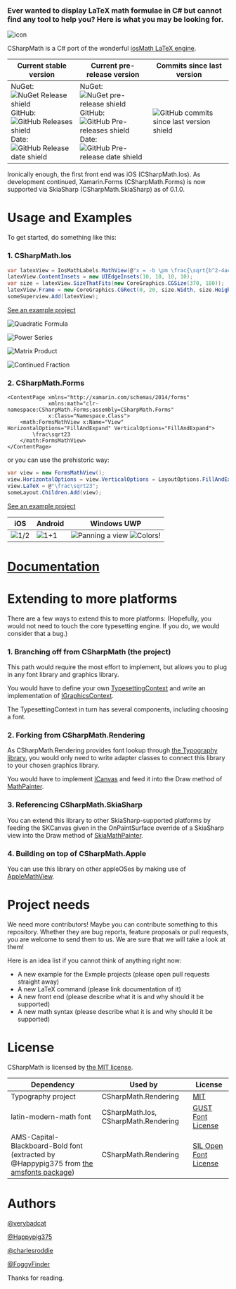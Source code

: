 ### Ever wanted to display LaTeX math formulae in C# but cannot find any tool to help you? Here is what you may be looking for.

![icon](Icon.png)

CSharpMath is a C# port of the wonderful [iosMath LaTeX engine](https://github.com/kostub/iosMath).

Current stable version|Current pre-release version|Commits since last version
-|-|-
NuGet: ![NuGet Release shield](https://img.shields.io/nuget/v/CSharpMath.svg)<br/> GitHub: ![GitHub Releases shield](https://img.shields.io/github/release/verybadcat/CSharpMath.svg)<br/>Date: ![GitHub Release date shield](https://img.shields.io/github/release-date/verybadcat/CSharpMath.svg)|NuGet: ![NuGet pre-release shield](https://img.shields.io/nuget/vpre/CSharpMath.svg)<br/> GitHub: ![GitHub Pre-releases shield](https://img.shields.io/github/release-pre/verybadcat/CSharpMath.svg)<br/>Date: ![GitHub Pre-release date shield](https://img.shields.io/github/release-date-pre/verybadcat/CSharpMath.svg)|![GitHub commits since last version shield](https://img.shields.io/github/commits-since/verybadcat/CSharpMath/latest.svg)
 <!--
## Choose your platform
Really, any one you like!

[//]: # (Primary platforms)

[SkiaSharp](wiki/@GettingStarted~SkiaSharp.md)
[Xamarin.Forms](wiki/@GettingStarted~Forms.md)
[Xamarin.iOS](wiki/@GettingStarted~iOS.md)

[//]: # (Through SkiaSharp)

[tvOS](wiki/@GettingStarted~tvOS.md)
[watchOS](wiki/@GettingStarted~watchOS.md)
[Xamarin.Android](wiki/@GettingStarted~Android.md)
[Xamarin.Mac](wiki/@GettingStarted~Mac.md)
[.NET Core](wiki/@GettingStarted~NetCore.md)
[Windows Forms](wiki/@GettingStarted~WinForms.md)
[Windows Presentation Framework](wiki/@GettingStarted~WPF.md)
[Universal Windows Platform](wiki/@GettingStarted~UWP.md)
[Gtk#](wiki/@GettingStarted~Gtk.md)
[Tizen](wiki/@GettingStarted~Tizen.md)

[//]: # (Future)

[Unity](wiki/@GettingStarted~Unity.md)
[ASP.NET](wiki/@GettingStarted~ASP.md)
[Ooui.Wasm](wiki/@GettingStarted~Ooui.md)-->

Ironically enough, the first front end was iOS (CSharpMath.Ios).
As development continued, Xamarin.Forms (CSharpMath.Forms)<!-- and Windows environments--> is now supported via SkiaSharp (CSharpMath.SkiaSharp) as of 0.1.0.

# Usage and Examples

To get started, do something like this:

### 1. CSharpMath.Ios

```cs
var latexView = IosMathLabels.MathView(@"x = -b \pm \frac{\sqrt{b^2-4ac}}{2a}", 15);
latexView.ContentInsets = new UIEdgeInsets(10, 10, 10, 10);
var size = latexView.SizeThatFits(new CoreGraphics.CGSize(370, 180));
latexView.Frame = new CoreGraphics.CGRect(0, 20, size.Width, size.Height);
someSuperview.Add(latexView);
```

[See an example project](CSharpMath.IosExample)
      
![Quadratic Formula](CSharpMath/RenderedSamples/Quadratic%20Formula.png)

![Power Series](CSharpMath/RenderedSamples/PowerSeries.png)

![Matrix Product](CSharpMath/RenderedSamples/MatrixProduct.png)

![Continued Fraction](CSharpMath/RenderedSamples/ContinuedFraction.png)
      
### 2. CSharpMath.Forms

```xaml
<ContentPage xmlns="http://xamarin.com/schemas/2014/forms"
             xmlns:math="clr-namespace:CSharpMath.Forms;assembly=CSharpMath.Forms"
             x:Class="Namespace.Class">
    <math:FormsMathView x:Name="View" HorizontalOptions="FillAndExpand" VerticalOptions="FillAndExpand">
        \frac\sqrt23
    </math:FormsMathView>
</ContentPage>
```
or you can use the prehistoric way:
```cs
var view = new FormsMathView();
view.HorizontalOptions = view.VerticalOptions = LayoutOptions.FillAndExpand;
view.LaTeX = @"\frac\sqrt23";
someLayout.Children.Add(view);
```

[See an example project](CSharpMath.Forms.Example)
    
iOS | Android | Windows UWP
----|---------|------------
![1/2](https://user-images.githubusercontent.com/19922066/40612166-fd6c5b38-62ab-11e8-9cb1-b2b7eb6883be.png) | ![1+1](https://user-images.githubusercontent.com/19922066/40575043-183a6970-6110-11e8-887f-820e14efc588.jpeg) | ![Panning a view](https://user-images.githubusercontent.com/19922066/40731183-18a09b68-6463-11e8-8095-1a4cc9df9eae.gif) ![Colors!](https://user-images.githubusercontent.com/19922066/40972206-8abc247c-68f2-11e8-8684-561b5e833c21.png)

# [Documentation](https://github.com/verybadcat/CSharpMath/wiki/Documentation-of-public-facing-APIs-of-CSharpMath.Rendering,-CSharpMath.SkiaSharp-and-CSharpMath.Forms)

# Extending to more platforms

There are a few ways to extend this to more platforms:
(Hopefully, you would not need to touch the core typesetting engine. If you do, we would consider that a bug.)

### 1. Branching off from CSharpMath (the project)

This path would require the most effort to implement, but allows you to plug in any font library and graphics library.

You would have to define your own [TypesettingContext](CSharpMath/FrontEnd/TypesettingContext.cs) and write an implementation of [IGraphicsContext](CSharpMath/FrontEnd/IGraphicsContext.cs).

The TypesettingContext in turn has several components, including choosing a font.

### 2. Forking from CSharpMath.Rendering

As CSharpMath.Rendering provides font lookup through [the Typography library](https://github.com/LayoutFarm/Typography), you would only need to write adapter classes to connect this library to your chosen graphics library.

You would have to implement [ICanvas](CSharpMath.Rendering/Drawing/ICanvas.cs) and feed it into the Draw method of [MathPainter](CSharpMath.Rendering/MathPainter.cs).

### 3. Referencing CSharpMath.SkiaSharp

You can extend this library to other SkiaSharp-supported platforms by feeding the SKCanvas given in the OnPaintSurface override of a SkiaSharp view into the Draw method of [SkiaMathPainter](CSharpMath.SkiaSharp/SkiaMathPainter.cs).

### 4. Building on top of CSharpMath.Apple

You can use this library on other appleOSes by making use of [AppleMathView](CSharpMaath.Apple/AppleMathView.cs).
      
# Project needs

We need more contributors! Maybe you can contribute something to this repository. Whether they are bug reports, feature proposals or pull requests, you are welcome to send them to us. We are sure that we will take a look at them!

Here is an idea list if you cannot think of anything right now:
- A new example for the Exmple projects (please open pull requests straight away)
- A new LaTeX command (please link documentation of it)
- A new front end (please describe what it is and why should it be supported)
- A new math syntax (please describe what it is and why should it be supported)

# License

CSharpMath is licensed by [the MIT license](LICENSE).

Dependency|Used by|License
-|-|-
Typography project|CSharpMath.Rendering|[MIT](https://github.com/LayoutFarm/Typography/blob/master/LICENSE.md)
latin-modern-math font|CSharpMath.Ios, CSharpMath.Rendering|[GUST Font License](http://www.gust.org.pl/projects/e-foundry/licenses/GUST-FONT-LICENSE.txt/view)
AMS-Capital-Blackboard-Bold font (extracted by @Happypig375 from [the amsfonts package](https://ctan.org/pkg/amsfonts))|CSharpMath.Rendering|[SIL Open Font License](https://ctan.org/license/ofl)

# Authors

[@verybadcat](https://github.com/verybadcat)

[@Happypig375](https://github.com/Happypig375)

[@charlesroddie](https://github.com/charlesroddie)

[@FoggyFinder](https://github.com/FoggyFinder)

Thanks for reading.
<br/><br/><br/><br/><br/><br/><br/><br/><br/><br/><br/><br/><br/><br/><br/><br/><br/><br/><br/><br/><br/><br/><br/><br/><br/><br/><br/><br/><br/><br/><br/><br/><br/><br/><br/><br/><br/><br/><br/><br/><br/><br/><br/><br/><br/><br/><br/><br/><br/><br/><br/><br/><br/><br/><br/><br/><br/><br/><br/><br/><br/><br/><br/><br/><br/><br/><br/><br/><br/><br/><br/><br/><br/>
You can take a look at the code now.<br/><br/><br/><br/><br/><br/><br/><br/><br/><br/><br/><br/><br/><br/><br/><br/><br/><br/><br/><br/><br/><br/><br/><br/><br/><br/><br/><br/><br/><br/><br/><br/><br/><br/><br/><br/><br/><br/><br/><br/><br/><br/><br/><br/><br/><br/><br/><br/><br/><br/><br/><br/><br/><br/><br/><br/><br/><br/><br/><br/><br/><br/><br/><br/><br/><br/><br/><br/><br/><br/><br/><br/><br/><br/><br/><br/><br/><br/><br/><br/><br/><br/><br/><br/><br/><br/><br/><br/><br/><br/><br/><br/><br/><br/><br/><br/><br/><br/><br/><br/><br/><br/><br/><br/><br/><br/><br/><br/><br/><br/><br/><br/>
Really, there is nothing here.<br/><br/><br/><br/><br/><br/><br/><br/><br/><br/><br/><br/><br/><br/><br/><br/><br/><br/><br/><br/><br/><br/><br/><br/><br/><br/><br/><br/><br/><br/><br/><br/><br/><br/><br/><br/><br/><br/><br/><br/><br/><br/><br/><br/><br/><br/><br/><br/><br/><br/><br/><br/><br/><br/><br/><br/><br/><br/><br/><br/><br/><br/><br/><br/><br/><br/><br/><br/><br/><br/><br/><br/><br/><br/><br/><br/><br/><br/><br/><br/><br/><br/><br/><br/><br/><br/><br/><br/><br/><br/><br/><br/><br/><br/><br/><br/><br/><br/><br/><br/><br/><br/><br/><br/><br/><br/><br/><br/><br/><br/><br/><br/><br/><br/><br/><br/><br/><br/><br/><br/><br/><br/><br/><br/><br/><br/><br/><br/><br/><br/><br/><br/><br/><br/><br/><br/><br/><br/><br/><br/><br/><br/><br/><br/><br/><br/><br/><br/><br/><br/><br/><br/><br/><br/><br/><br/><br/><br/><br/><br/><br/><br/><br/><br/><br/><br/><br/><br/>
I bet you scrolled past and came back to read me.<br/><br/><br/><br/><br/><br/><br/><br/><br/><br/><br/><br/><br/><br/><br/><br/><br/><br/><br/><br/><br/><br/><br/><br/><br/><br/><br/><br/><br/><br/><br/><br/><br/><br/><br/><br/><br/><br/><br/><br/><br/><br/><br/><br/><br/><br/><br/><br/><br/><br/><br/><br/><br/><br/><br/><br/><br/><br/><br/><br/><br/><br/><br/><br/><br/><br/><br/><br/><br/><br/><br/><br/><br/><br/><br/><br/><br/><br/><br/><br/><br/><br/><br/><br/><br/><br/><br/><br/><br/><br/><br/><br/><br/><br/><br/><br/><br/><br/><br/><br/>
Will you stop scrolling?<br/><br/><br/><br/><br/><br/><br/><br/><br/><br/><br/><br/><br/><br/><br/><br/><br/><br/><br/><br/><br/><br/><br/><br/><br/><br/><br/><br/><br/><br/><br/><br/><br/><br/><br/><br/><br/><br/><br/><br/><br/><br/><br/><br/><br/><br/><br/><br/><br/><br/><br/><br/><br/><br/><br/><br/><br/><br/><br/><br/><br/><br/><br/><br/><br/><br/><br/><br/><br/><br/><br/><br/><br/><br/><br/><br/><br/><br/><br/><br/><br/><br/><br/><br/><br/><br/><br/><br/><br/><br/><br/><br/><br/><br/><br/><br/><br/>
Ok, fine... I give up.

###### A sneak peek at the future?

Shhh... Don't tell anybody!

![Future?](https://github.com/Happypig375/CSharpMath/blob/master/Roadmap.png)
0.2.0: MathML?
0.3.0: AsciiMath?
0.4.0: Infix?

0.4.0: Math evaluation??
0.5.0: Handwritten math recognition???

